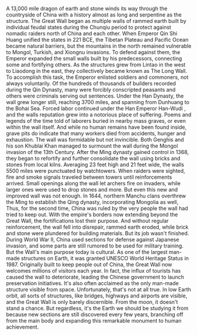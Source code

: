 A 13,000 mile dragon of earth and stone winds its way through the countryside of China with a history almost as long and serpentine as the structure. The Great Wall began as multiple walls of rammed earth built by individual feudal states during the Chunqiu period to protect against nomadic raiders north of China and each other. When Emperor Qin Shi Huang unified the states in 221 BCE, the Tibetan Plateau and Pacific Ocean became natural barriers, but the mountains in the north remained vulnerable to Mongol, Turkish, and Xiongnu invasions. To defend against them, the Emperor expanded the small walls built by his predecessors, connecting some and fortifying others. As the structures grew from Lintao in the west to Liaodong in the east, they collectively became known as The Long Wall. To accomplish this task, the Emperor enlisted soldiers and commoners, not always voluntarily. Of the hundreds of thousands of builders recorded during the Qin Dynasty, many were forcibly conscripted peasants and others were criminals serving out sentences. Under the Han Dynasty, the wall grew longer still, reaching 3700 miles, and spanning from Dunhuang to the Bohai Sea. Forced labor continued under the Han Emperor Han-Wudi , and the walls reputation grew into a notorious place of suffering. Poems and legends of the time told of laborers buried in nearby mass graves, or even within the wall itself. And while no human remains have been found inside, grave pits do indicate that many workers died from accidents, hunger and exhaustion. The wall was formidable but not invincible. Both Genghis and his son Khublai Khan managed to surmount the wall during the Mongol invasion of the 13th Century. After the Ming dynasty gained control in 1368, they began to refortify and further consolidate the wall using bricks and stones from local kilns. Averaging 23 feet high and 21 feet wide, the walls 5500 miles were punctuated by watchtowers. When raiders were sighted, fire and smoke signals traveled between towers until reinforcements arrived. Small openings along the wall let archers fire on invaders, while larger ones were used to drop stones and more. But even this new and improved wall was not enough. In 1644, northern Manchu clans overthrew the Ming to establish the Qing dynasty, incorporating Mongolia as well, Thus, for the second time, China was ruled by the very people the wall had tried to keep out. With the empire's borders now extending beyond the Great Wall, the fortifications lost their purpose. And without regular reinforcement, the wall fell into disrepair, rammed earth eroded, while brick and stone were plundered for building materials. But its job wasn't finished. During World War II, China used sections for defense against Japanese invasion, and some parts are still rumored to be used for military training. But the Wall's main purpose today is cultural. As one of the largest man-made structures on Earth, it was granted UNESCO World Heritage Status in 1987. Originally built to keep people out of China, the Great Wall now welcomes millions of visitors each year. In fact, the influx of tourists has caused the wall to deteriorate, leading the Chinese government to launch preservation initiatives. It's also often acclaimed as the only man-made structure visible from space. Unfortunately, that's not at all true. In low Earth orbit, all sorts of structures, like bridges, highways and airports are visible, and the Great Wall is only barely discernible. From the moon, it doesn't stand a chance. But regardless, it's the Earth we should be studying it from because new sections are still discovered every few years, branching off from the main body and expanding this remarkable monument to human achievement. 
